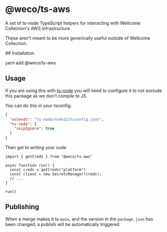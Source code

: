 # @weco/ts-aws

A set of ts-node TypeScript helpers for interacting with Wellcome Collection's AWS infrastructure

These aren't meant to be more generically useful outside of Wellcome Collection.

## Installation

  yarn add @weco/ts-aws

## Usage
If you are using this with [ts-node](https://github.com/TypeStrong/ts-node) you will need to configure it to not exclude this package as we don't compile to JS.

You can do this in your tsconfig:
```JSON
{
  "extends": "ts-node/node12/tsconfig.json",
  "ts-node": {
    "skipIgnore": true
  }
}
```

Then get to writing your code
```TS
import { getCreds } from "@weco/ts-aws"

async function run() {
  const creds = getCreds("platform")
  const client = new SecretsManager(creds);
  // ...
}

run()

```

## Publishing

When a merge makes it to `main`, and the version in the `package.json` has been changed, a publish will be automatically triggered.

